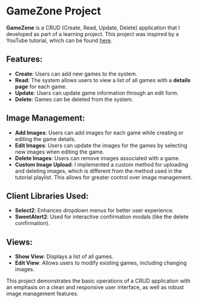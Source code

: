 # GameZone Project

**GameZone** is a CRUD (Create, Read, Update, Delete) application that I developed as part of a learning project. This project was inspired by a YouTube tutorial, which can be found [here](https://www.youtube.com/playlist?list=PL62tSREI9C-cQ21T5HIWqqBOHQiNMOhBG).

## Features:
- **Create**: Users can add new games to the system.
- **Read**: The system allows users to view a list of all games with a **details page** for each game.
- **Update**: Users can update game information through an edit form.
- **Delete**: Games can be deleted from the system.
  
## Image Management:
- **Add Images**: Users can add images for each game while creating or editing the game details.
- **Edit Images**: Users can update the images for the games by selecting new images when editing the game.
- **Delete Images**: Users can remove images associated with a game.
- **Custom Image Upload**: I implemented a custom method for uploading and deleting images, which is different from the method used in the tutorial playlist. This allows for greater control over image management.

## Client Libraries Used:
- **Select2**: Enhances dropdown menus for better user experience.
- **SweetAlert2**: Used for interactive confirmation modals (like the delete confirmation).

## Views:
- **Show View**: Displays a list of all games.
- **Edit View**: Allows users to modify existing games, including changing images.

This project demonstrates the basic operations of a CRUD application with an emphasis on a clean and responsive user interface, as well as robust image management features.
